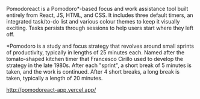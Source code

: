 Pomodoreact is a Pomodoro*-based focus and work assistance tool built entirely from React, JS, HTML, and CSS. It includes three default timers, an integrated task/to-do list and various colour themes to keep it visually exciting. Tasks persists through sessions to help users start where they left off. 


*Pomodoro is a study and focus strategy that revolves around small sprints of productivity, typically in lengths of 25 minutes each. Named after the tomato-shaped kitchen timer that Francesco Cirillo used to develop the strategy in the late 1980s. After each "sprint", a short break of 5 minutes is taken, and the work is continued. After 4 short breaks, a long break is taken, typically a length of 20 minutes.

http://pomodoreact-app.vercel.app/
